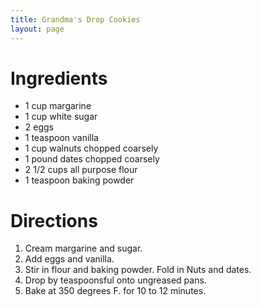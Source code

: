 ```yaml
---
title: Grandma's Drop Cookies
layout: page
---
```




# Ingredients

* 1 cup margarine
* 1 cup white sugar
* 2 eggs
* 1 teaspoon vanilla
* 1 cup walnuts chopped coarsely
* 1 pound dates chopped coarsely
* 2 1/2 cups all purpose flour
* 1 teaspoon baking powder


# Directions

1.  Cream margarine and sugar.
1.  Add eggs and vanilla.
1.  Stir in flour and baking powder. Fold in Nuts and dates.
1.  Drop by teaspoonsful onto ungreased pans.
1.  Bake at 350 degrees F. for 10 to 12 minutes.
